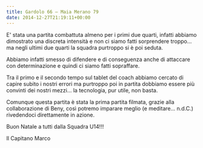 ```yaml
---
title: Gardolo 66 – Maia Merano 79
date: 2014-12-27T21:19:11+00:00
---
```

E' stata una partita combattuta almeno per i primi due quarti, infatti abbiamo dimostrato una discreta intensità e non ci siamo fatti sorprendere troppo… ma negli ultimi due quarti la squadra purtroppo si è poi seduta.

Abbiamo infatti smesso di difendere e di conseguenza anche di attaccare con determinazione e quindi ci siamo fatti sopraffare.

Tra il primo e il secondo tempo sul tablet del coach abbiamo cercato di capire subito i nostri errori ma purtroppo poi in partita dobbiamo essere più convinti dei nostri mezzi… la tecnologia, pur utile, non basta.

Comunque questa partita è stata la prima partita filmata, grazie alla collaborazione di Beny, così potremo imparare meglio (e meditare… n.d.C.) rivedendoci direttamente in azione.

Buon Natale a tutti dalla Squadra U14!!!

Il Capitano Marco